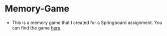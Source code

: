 # Memory-Game
- This is a memory game that I created for a Springboard assignment. You can find the game [here](https://jlh040.github.io/Memory-Game/).
